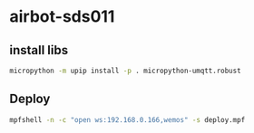 # airbot-sds011

## install libs

```bash
micropython -m upip install -p . micropython-umqtt.robust
```



## Deploy

```bash
mpfshell -n -c "open ws:192.168.0.166,wemos" -s deploy.mpf
```
